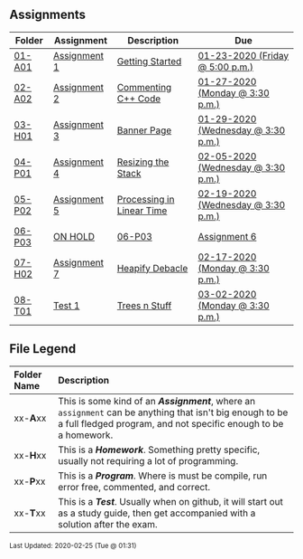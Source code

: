 ## Assignments
| Folder | Assignment | Description | Due|
 | ------------|------------|------------|------------|
 | [01-A01](https://github.com/rugbyprof/3013-Algorithms/tree/master/Assignments/01-A01) | [ Assignment 1 ](https://github.com/rugbyprof/3013-Algorithms/tree/master/Assignments/01-A01) | [ Getting Started](https://github.com/rugbyprof/3013-Algorithms/tree/master/Assignments/01-A01) | [01-23-2020 (Friday @ 5:00 p.m.)](https://github.com/rugbyprof/3013-Algorithms/tree/master/Assignments/01-A01) |
 | [02-A02](https://github.com/rugbyprof/3013-Algorithms/tree/master/Assignments/02-A02) | [ Assignment 2 ](https://github.com/rugbyprof/3013-Algorithms/tree/master/Assignments/02-A02) | [ Commenting C++ Code](https://github.com/rugbyprof/3013-Algorithms/tree/master/Assignments/02-A02) | [01-27-2020 (Monday @ 3:30 p.m.)](https://github.com/rugbyprof/3013-Algorithms/tree/master/Assignments/02-A02) |
 | [03-H01](https://github.com/rugbyprof/3013-Algorithms/tree/master/Assignments/03-H01) | [ Assignment 3 ](https://github.com/rugbyprof/3013-Algorithms/tree/master/Assignments/03-H01) | [ Banner Page](https://github.com/rugbyprof/3013-Algorithms/tree/master/Assignments/03-H01) | [01-29-2020 (Wednesday @ 3:30 p.m.)](https://github.com/rugbyprof/3013-Algorithms/tree/master/Assignments/03-H01) |
 | [04-P01](https://github.com/rugbyprof/3013-Algorithms/tree/master/Assignments/04-P01) | [ Assignment 4 ](https://github.com/rugbyprof/3013-Algorithms/tree/master/Assignments/04-P01) | [ Resizing the Stack](https://github.com/rugbyprof/3013-Algorithms/tree/master/Assignments/04-P01) | [02-05-2020 (Wednesday @ 3:30 p.m.)](https://github.com/rugbyprof/3013-Algorithms/tree/master/Assignments/04-P01) |
 | [05-P02](https://github.com/rugbyprof/3013-Algorithms/tree/master/Assignments/05-P02) | [ Assignment 5 ](https://github.com/rugbyprof/3013-Algorithms/tree/master/Assignments/05-P02) | [ Processing in Linear Time](https://github.com/rugbyprof/3013-Algorithms/tree/master/Assignments/05-P02) | [02-19-2020 (Wednesday @ 3:30 p.m.)](https://github.com/rugbyprof/3013-Algorithms/tree/master/Assignments/05-P02) |
 | [06-P03](https://github.com/rugbyprof/3013-Algorithms/tree/master/Assignments/06-P03) | [ ON HOLD](https://github.com/rugbyprof/3013-Algorithms/tree/master/Assignments/06-P03) | [06-P03](https://github.com/rugbyprof/3013-Algorithms/tree/master/Assignments/06-P03) | [ Assignment 6 ](https://github.com/rugbyprof/3013-Algorithms/tree/master/Assignments/06-P03) | [ Processing in Log time (or are we?)](https://github.com/rugbyprof/3013-Algorithms/tree/master/Assignments/06-P03) | [02-26-2020 (Wednesday @ 3:30 p.m.)](https://github.com/rugbyprof/3013-Algorithms/tree/master/Assignments/06-P03) |
 | [07-H02](https://github.com/rugbyprof/3013-Algorithms/tree/master/Assignments/07-H02) | [ Assignment 7 ](https://github.com/rugbyprof/3013-Algorithms/tree/master/Assignments/07-H02) | [ Heapify Debacle](https://github.com/rugbyprof/3013-Algorithms/tree/master/Assignments/07-H02) | [02-17-2020 (Monday @ 3:30 p.m.)](https://github.com/rugbyprof/3013-Algorithms/tree/master/Assignments/07-H02) |
 | [08-T01](https://github.com/rugbyprof/3013-Algorithms/tree/master/Assignments/08-T01) | [ Test 1 ](https://github.com/rugbyprof/3013-Algorithms/tree/master/Assignments/08-T01) | [ Trees n Stuff](https://github.com/rugbyprof/3013-Algorithms/tree/master/Assignments/08-T01) | [03-02-2020 (Monday @ 3:30 p.m.)](https://github.com/rugbyprof/3013-Algorithms/tree/master/Assignments/08-T01) |

    
## File Legend

| Folder Name | Description |
|:-----------|:-------------|
|xx-**A**xx | This is some kind of an ***Assignment***, where an `assignment` can be anything that isn't big enough to be a full fledged program, and not specific enough to be a homework. |
|xx-**H**xx | This is a ***Homework***. Something pretty specific, usually not requiring a lot of programming. |
|xx-**P**xx | This is a ***Program***. Where is must be compile, run error free, commented, and correct. |
|xx-**T**xx | This is a ***Test***. Usually when on github, it will start out as a study guide, then get accompanied with a solution after the exam. |

    
<sup>Last Updated: 2020-02-25 (Tue @ 01:31)</sup>